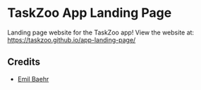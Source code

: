 # TaskZoo App Landing Page

Landing page website for the TaskZoo app! View the website at: https://taskzoo.github.io/app-landing-page/

## Credits
- [Emil Baehr](https://emilbaehr.com/)
